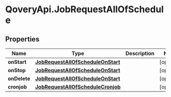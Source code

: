 # QoveryApi.JobRequestAllOfSchedule

## Properties

Name | Type | Description | Notes
------------ | ------------- | ------------- | -------------
**onStart** | [**JobRequestAllOfScheduleOnStart**](JobRequestAllOfScheduleOnStart.md) |  | [optional] 
**onStop** | [**JobRequestAllOfScheduleOnStart**](JobRequestAllOfScheduleOnStart.md) |  | [optional] 
**onDelete** | [**JobRequestAllOfScheduleOnStart**](JobRequestAllOfScheduleOnStart.md) |  | [optional] 
**cronjob** | [**JobRequestAllOfScheduleCronjob**](JobRequestAllOfScheduleCronjob.md) |  | [optional] 


